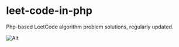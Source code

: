 # leet-code-in-php
Php-based LeetCode algorithm problem solutions, regularly updated.


![Alt](https://repobeats.axiom.co/api/embed/9f698d3cdb218feb946714e458ac140a276b39a5.svg "Repobeats analytics image")

